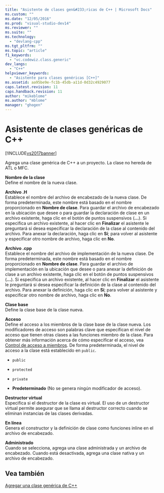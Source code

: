 ```yaml
---
title: "Asistente de clases gen&#233;ricas de C++ | Microsoft Docs"
ms.custom: ""
ms.date: "12/05/2016"
ms.prod: "visual-studio-dev14"
ms.reviewer: ""
ms.suite: ""
ms.technology: 
  - "devlang-cpp"
ms.tgt_pltfrm: ""
ms.topic: "article"
f1_keywords: 
  - "vc.codewiz.class.generic"
dev_langs: 
  - "C++"
helpviewer_keywords: 
  - "Asistente para clases genéricas [C++]"
ms.assetid: aa95be9e-fc1b-45db-a11d-0d32c4929077
caps.latest.revision: 11
caps.handback.revision: 11
author: "mikeblome"
ms.author: "mblome"
manager: "ghogen"
---
```

# Asistente de clases gen&#233;ricas de C++
[!INCLUDE[vs2017banner](../assembler/inline/includes/vs2017banner.md)]

Agrega una clase genérica de C\+\+ a un proyecto.  La clase no hereda de ATL o MFC.  
  
 **Nombre de la clase**  
 Define el nombre de la nueva clase.  
  
 **Archivo .H**  
 Establece el nombre del archivo de encabezado de la nueva clase.  De forma predeterminada, este nombre está basado en el nombre proporcionado en **Nombre de clase**.  Para guardar el archivo de encabezado en la ubicación que desee o para guardar la declaración de clase en un archivo existente, haga clic en el botón de puntos suspensivos \(**...**\).  Si especifica un archivo existente, al hacer clic en **Finalizar** el asistente le preguntará si desea especificar la declaración de la clase al contenido del archivo.  Para anexar la declaración, haga clic en **Sí**; para volver al asistente y especificar otro nombre de archivo, haga clic en **No**.  
  
 **Archivo .cpp**  
 Establece el nombre del archivo de implementación de la nueva clase.  De forma predeterminada, este nombre está basado en el nombre proporcionado en **Nombre de clase**.  Para guardar el archivo de implementación en la ubicación que desee o para anexar la definición de clase a un archivo existente, haga clic en el botón de puntos suspensivos \(**...**\).  Si especifica un archivo existente, al hacer clic en **Finalizar** el asistente le preguntará si desea especificar la definición de la clase al contenido del archivo.  Para anexar la definición, haga clic en **Sí**; para volver al asistente y especificar otro nombre de archivo, haga clic en **No**.  
  
 **Clase base**  
 Define la clase base de la clase nueva.  
  
 **Acceso**  
 Define el acceso a los miembros de la clase base de la clase nueva.  Los modificadores de acceso son palabras clave que especifican el nivel de acceso que tienen otras clases a las funciones miembro de la clase.  Para obtener más información acerca de cómo especificar el acceso, vea [Control de acceso a miembros](../cpp/member-access-control-cpp.md).  De forma predeterminada, el nivel de acceso a la clase está establecido en `public`.  
  
-   `public`  
  
-   `protected`  
  
-   `private`  
  
-   **Predeterminado** \(No se genera ningún modificador de acceso\).  
  
 **Destructor virtual**  
 Especifica si el destructor de la clase es virtual.  El uso de un destructor virtual permite asegurar que se llama al destructor correcto cuando se eliminan instancias de las clases derivadas.  
  
 **En línea**  
 Genera el constructor y la definición de clase como funciones inline en el archivo de encabezado.  
  
 **Administrado**  
 Cuando se selecciona, agrega una clase administrada y un archivo de encabezado.  Cuando está desactivada, agrega una clase nativa y un archivo de encabezado.  
  
## Vea también  
 [Agregar una clase genérica de C\+\+](../ide/adding-a-generic-cpp-class.md)